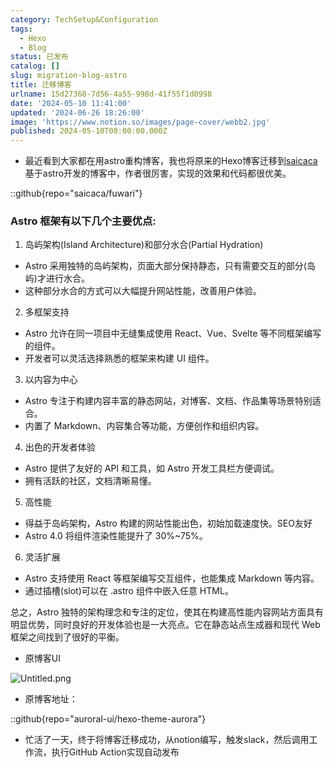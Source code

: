 ```yaml
---
category: TechSetup&Configuration
tags:
  - Hexo
  - Blog
status: 已发布
catalog: []
slug: migration-blog-astro
title: 迁移博客
urlname: 15d27368-7d56-4a55-998d-41f55f1d0998
date: '2024-05-10 11:41:00'
updated: '2024-06-26 18:26:00'
image: 'https://www.notion.so/images/page-cover/webb2.jpg'
published: 2024-05-10T08:00:00.000Z
---
```

- 最近看到大家都在用astro重构博客，我也将原来的Hexo博客迁移到[saicaca](https://github.com/saicaca/fuwari)基于astro开发的博客中，作者很厉害，实现的效果和代码都很优美。

::github{repo="saicaca/fuwari"}


### Astro 框架有以下几个主要优点:



1. 岛屿架构(Island Architecture)和部分水合(Partial Hydration)
- Astro 采用独特的岛屿架构，页面大部分保持静态，只有需要交互的部分(岛屿)才进行水合。
- 这种部分水合的方式可以大幅提升网站性能，改善用户体验。

2. 多框架支持
- Astro 允许在同一项目中无缝集成使用 React、Vue、Svelte 等不同框架编写的组件。
- 开发者可以灵活选择熟悉的框架来构建 UI 组件。

3. 以内容为中心
- Astro 专注于构建内容丰富的静态网站，对博客、文档、作品集等场景特别适合。
- 内置了 Markdown、内容集合等功能，方便创作和组织内容。

4. 出色的开发者体验
- Astro 提供了友好的 API 和工具，如 Astro 开发工具栏方便调试。
- 拥有活跃的社区，文档清晰易懂。

5. 高性能
- 得益于岛屿架构，Astro 构建的网站性能出色，初始加载速度快。SEO友好
- Astro 4.0 将组件渲染性能提升了 30%~75%。

6. 灵活扩展
- Astro 支持使用 React 等框架编写交互组件，也能集成 Markdown 等内容。
- 通过插槽(slot)可以在 .astro 组件中嵌入任意 HTML。

总之，Astro 独特的架构理念和专注的定位，使其在构建高性能内容网站方面具有明显优势，同时良好的开发体验也是一大亮点。它在静态站点生成器和现代 Web 框架之间找到了很好的平衡。

- 原博客UI

![Untitled.png](https://prod-files-secure.s3.us-west-2.amazonaws.com/5d24fe63-e567-4804-86f9-9fdc62e13082/3d59c350-432a-4fb6-a08f-0638fef2026e/Untitled.png?X-Amz-Algorithm=AWS4-HMAC-SHA256&X-Amz-Content-Sha256=UNSIGNED-PAYLOAD&X-Amz-Credential=ASIAZI2LB466WE4OZKWO%2F20250316%2Fus-west-2%2Fs3%2Faws4_request&X-Amz-Date=20250316T213208Z&X-Amz-Expires=3600&X-Amz-Security-Token=IQoJb3JpZ2luX2VjEN3%2F%2F%2F%2F%2F%2F%2F%2F%2F%2FwEaCXVzLXdlc3QtMiJHMEUCIQDq4k4rtCtjjgIh%2BCsT%2F%2BIdHjiZ6CVX0d%2B9yOCMLmxPrgIgM%2BSpE73zzJbGzyaANUETXrcasACBoAiB5r5KbhEX0Doq%2FwMINhAAGgw2Mzc0MjMxODM4MDUiDA5Bujv47tl6LWNVLyrcA7q8ouBDzJyyW01%2FCRc6ymTCUEpEmlanT%2BJFQmT82i0R%2FMWhU1p7aKm%2BUYLNvP2qYYO0MTEQwXQl2e%2Far%2BjmKUKBVINOV2IfFh%2B9bILffmH01GeVisUSP9oKnLv1vlBO1wM0cfOdMF5c2UzDF9UcyioiQI76Gr4%2B66LZjU7uTCN9mkFbNutw14TipBvRc5BabkEhLYFDkP%2Bc1CHgKmgdbaZkfr7q09kYYoP5Ulv%2B7D3AVikwWkLCSS%2FSG9Z9lJIoZHVVry2283V3pYKTBMm1TRmeFU9xGFFQ6dMjATOfs4mhI336icXwBs0KNdVRQeA1dxO3OPN3IKEdPZDt9WodIdrftEdMeZYWkRpg5Sk5Fd2xHsZteZYWhg9ULFVeClA%2B0JddRPYlcZ%2BoEVzIE%2BFqIwhPDvGFKO2rvef1VEqSOKZh%2FlfcdKC8xPmMbjAgY%2Bp1o1sT1JvMZDpbqUSbIv12XJsWEu2h3LMvKywaJhaf2KcAPosahsZNiS%2BREIEyAEaLwfbicVfCEIz2Qj1IJN8lOmrZwklffRu9JFjJAYPVOhuBG5%2BQphgIA3uIGu58fnq9J065hS%2Bc89HpLQS5zvOBmFjn5ewKf%2BTED5VoN79ItotFcuTXlFaHNWbrP3kAMMz93L4GOqUBYTnDWB7n1znSLPM6R5UI4j%2Fi63zZax%2FzkvvZNJ5JNA6r6Cbfu3meoXJ6p0C0wVX7imJeYdme55KYpZypozkQsMQjSGzjLxvCYyGhMoxucB2epcrZumjBOQY9Gg6gYq6WwlNr7jp%2FnH2UKD2uUcmzpfEeH4tvW2L7X9UFow2aUz2yeuG2WgodzmhSI4%2BGKq%2Bw8kGG0PfmNl4iNqVmIWS3LzIFqWpZ&X-Amz-Signature=11190b2985531e75bdda7448b7263dcdaa5b94cb06dca6d6c5848126b11c6530&X-Amz-SignedHeaders=host&x-id=GetObject)

- 原博客地址：

::github{repo="auroral-ui/hexo-theme-aurora"}

- 忙活了一天，终于将博客迁移成功，从notion编写，触发slack，然后调用工作流，执行GitHub Action实现自动发布
